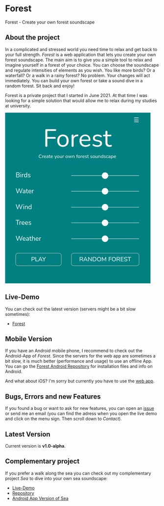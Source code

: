 # Forest
Forest - Create your own forest soundscape

## About the project
In a complicated and stressed world you need time to relax and get back to your full strength.
*Forest* is a web application that lets you create your own forest soundscape.
The main aim is to give you a simple tool to relax and imagine yourself in a forest of your choice. You can choose the soundscape and regulate intensities of elements as you wish. You like more birds? Or a waterfall? Or a walk in a rainy forest? No problem. Your changes will act immediately. You can build your own forest or take a sound dive in a random forest. Sit back and enjoy!

Forest is a private project that I started in June 2021. At that time I was looking for a simple solution that would allow me to relax during my studies at university.

![Forest Example](./example-forest.png)

## Live-Demo
You can check out the latest version (servers might be a bit slow sometimes):
* [Forest](https://moritzott.github.io/forest/)

## Mobile Version
If you have an Android mobile phone, I recommend to check out the Android-App of *Forest*. Since the servers for the web app are sometimes a bit slow, it
is much better (performance and usage) to use an offline App. You can go the [Forest Android Repository](https://github.com/moritzott/forest-android) for installation files and info on Android.

And what about iOS? I'm sorry but currently you have to use the [web app](https://moritzott.github.io/forest/).

## Bugs, Errors and new Features
If you found a bug or want to ask for new features, you can open an [issue](https://github.com/moritzott/forest/issues) or send me an email (you can find the adress when you open the live demo and click on the menu sign. Then scroll down to *Contact*).

## Latest Version
Current version is **v1.0-alpha**.

## Complementary project
If you prefer a walk along the sea you can check out my complementary project *Sea* to dive into your own sea soundscape:
* [Live-Demo](https://moritzott.github.io/sea/)
* [Repository](https://github.com/moritzott/sea)
* [Android App Version of Sea](https://github.com/moritzott/sea-android)
